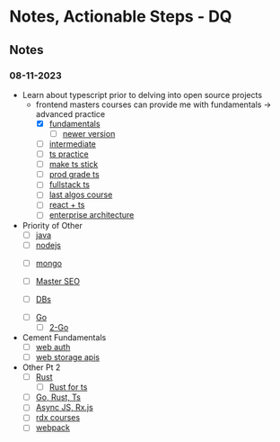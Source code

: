 # Notes, Actionable Steps - DQ

## Notes
### 08-11-2023
- Learn about typescript prior to delving into open source projects
    - frontend masters courses can provide me with fundamentals -> advanced practice
        * [x] [fundamentals](https://frontendmasters.com/courses/typescript-v3/)
            * [ ] [newer version](https://frontendmasters.com/courses/typescript-v3/compiling-a-typescript-program/)
        * [ ] [intermediate](https://frontendmasters.com/courses/intermediate-typescript/)
        * [ ] [ts practice](https://frontendmasters.com/courses/typescript-practice/)
        * [ ] [make ts stick](https://frontendmasters.com/courses/typescript-practice/)
        * [ ] [prod grade ts](https://frontendmasters.com/courses/production-typescript/)
        * [ ] [fullstack ts](https://frontendmasters.com/courses/fullstack-typescript/)
        * [ ] [last algos course](https://frontendmasters.com/courses/algorithms/)
        * [ ] [react + ts](https://frontendmasters.com/courses/react-typescript-v2/)
        * [ ] [enterprise architecture](https://frontendmasters.com/courses/enterprise-patterns/)

- Priority of Other
    * [ ] [java](https://frontendmasters.com/courses/java/)
    * [ ] [nodejs](https://frontendmasters.com/learn/node-js/)
    - [ ] [mongo](https://frontendmasters.com/courses/mongodb/)

    - [ ] [Master SEO](https://frontendmasters.com/teachers/mike-north/#:~:text=Modern%20Search%20Engine%20Optimization%20(SEO))
    - [ ] [DBs](https://frontendmasters.com/courses/databases/)
    * [ ] [Go](https://frontendmasters.com/courses/go-basics/)
        - [ ] [2-Go](https://frontendmasters.com/courses/go-for-js-devs/)

- Cement Fundamentals
    * [ ] [web auth](https://frontendmasters.com/courses/web-auth-apis/)
    * [ ] [web storage apis](https://frontendmasters.com/courses/web-storage-apis/)

- Other Pt 2
    * [ ] [Rust](https://frontendmasters.com/courses/rust/)
        - [ ] [Rust for ts](https://frontendmasters.com/courses/rust-ts-devs/)
    * [ ] [Go, Rust, Ts](https://frontendmasters.com/courses/typescript-go-rust/)
    * [ ] [Async JS, Rx.js](https://frontendmasters.com/learn/async-rx-js/)
    * [ ] [rdx courses](https://frontendmasters.com/courses/?q=redux)
    * [ ] [webpack](https://frontendmasters.com/learn/webpack/)
